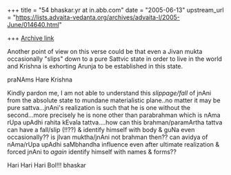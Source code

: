 +++
title = "54 bhaskar.yr at in.abb.com"
date = "2005-06-13"
upstream_url = "https://lists.advaita-vedanta.org/archives/advaita-l/2005-June/014640.html"

+++
[Archive link](https://lists.advaita-vedanta.org/archives/advaita-l/2005-June/014640.html)

Another point of view on this verse could be that even a Jivan mukta
occasionally "slips" down to a pure Sattvic state in order to live in the
world and Krishna is exhorting Arunja to be established in this state.

praNAms
Hare Krishna

Kindly pardon me, I am not able to understand this *slippage/fall* of jnAni
from the absolute state to mundane materialistic plane..no matter it may be
pure sattva...jnAni's realization is such that he is one without the
second...more precisely he is none other than parabrahman which is nAma
rUpa upAdhi rahita kEvala tattva....how can this brahman/paramArtha tattva
can have a fall/slip (!!??) & identify himself with body & guNa even
occasionally??  is jIvan muktha/jnAni not brahman then?? can avidya of
nAma/rUpa upAdhi saMbhandha influence even after ultimate realization &
forced jnAni to *again* identify himself with names & forms??

Hari Hari Hari Bol!!!
bhaskar






